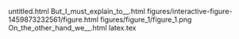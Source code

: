 untitled.html
But_I_must_explain_to__.html
figures/interactive-figure-1459873232561/figure.html
figures/figure_1/figure_1.png
On_the_other_hand_we__.html
latex.tex